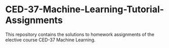# CED-37-Machine-Learning-Tutorial-Assignments

This repository contains the solutions to homework assignments of the elective course CED-37 Machine Learning.
